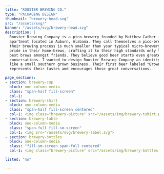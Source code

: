 ```yaml
---
title: "ROOSTER BREWING CO."
type: "PACKAGING DESIGN"
thumbnail: "brewery-head.svg"
src: "/assets/svg/"
banner: "/assets/svg/brewery-head.svg"
description: |
  Rooster Brewing Company is a pico-brewery founded by Matthew Cather in his small
  apartment located in Auburn, Alabama. They call themselves a pico-brewer because
  their brewing process is much smaller than your typical micro-brewery. They take
  pride in their home-brews, crafting it to their high standards only to share the
  best brews amongst friends. They believe good beer starts even greater
  conversations. I wanted to design Rooster Brewing Company an identity that feels
  like a small southern grown business. Their first beer labeled "Brown Ale"
  represents their tastes and encourages those great conversations.

page_sections:
- section: brewery-cup
  block: one-column-media
  class: "span-half fill-screen"
  col-1:
- section: brewery-shirt
  block: one-column-media
  class: "span-half fill-screen centered"
  col-1: <img class="brewery-picture" src="/assets/img/brewery-tshirt.png">
- section: brewery-lable
  block: one-column-media
  class: "span-full fill-sm-screen"
  col-1: <img src="/assets/svg/brewery-label.svg">
- section: brewery-bottles
  block: one-column-media
  class: "fill-sm-screen span-full centered"
  col-1: <img class="brewery-picture" src="/assets/img/brewery-bottles.jpeg">

listed: "no"
  
---
```

